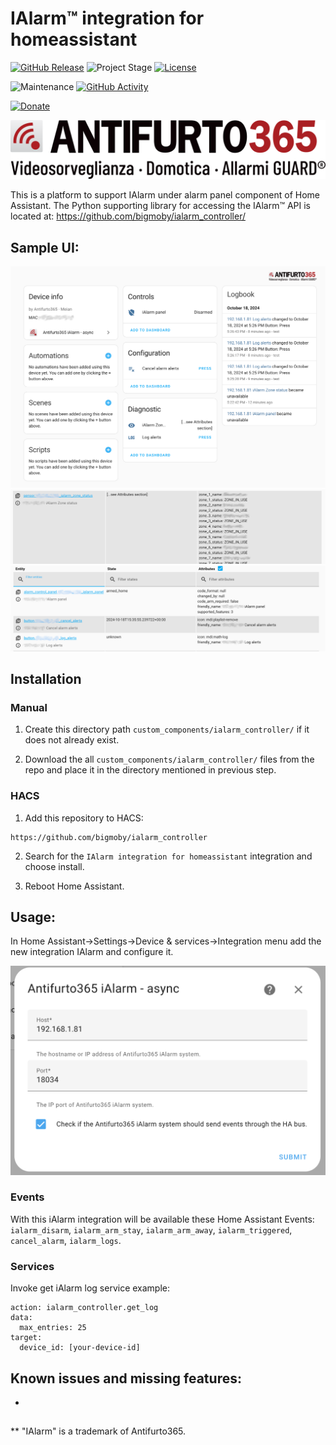 # IAlarm&trade; integration for homeassistant

[![GitHub Release][releases-shield]][releases]
![Project Stage][project-stage-shield]
[![License][license-shield]](LICENSE.md)

![Maintenance][maintenance-shield]
[![GitHub Activity][commits-shield]][commits]

[![Donate](https://img.shields.io/badge/donate-BuyMeCoffee-yellow.svg)](https://www.buymeacoffee.com/bigmoby)

![IAlarm_LOGO](logo@2x.png)

This is a platform to support IAlarm under alarm panel component of Home Assistant. The Python supporting library for accessing the IAlarm&trade; API is located at: https://github.com/bigmoby/ialarm_controller/

## Sample UI:

![UI_SCREENSHOT3](Capture3.png)
![UI_SCREENSHOT1](Capture.png)
![UI_SCREENSHOT2](Capture2.png)


## Installation

### Manual

1. Create this directory path `custom_components/ialarm_controller/` if it does not already exist.

2. Download the all `custom_components/ialarm_controller/` files from the repo and place it in the directory mentioned in previous step.

### HACS

1. Add this repository to HACS:

```
https://github.com/bigmoby/ialarm_controller
```

2. Search for the `IAlarm integration for homeassistant` integration and choose install.

3. Reboot Home Assistant.

## Usage:

In Home Assistant->Settings->Device & services->Integration menu add the new integration IAlarm and configure it.

![UI_SCREENSHOT4](Capture4.png)

### Events

With this iAlarm integration will be available these Home Assistant Events: `ialarm_disarm`, `ialarm_arm_stay`, `ialarm_arm_away`, `ialarm_triggered`, `cancel_alarm`, `ialarm_logs`.


### Services

Invoke get iAlarm log service example:

```
action: ialarm_controller.get_log
data:
  max_entries: 25
target:
  device_id: [your-device-id]
```

## Known issues and missing features:

-

##

\*\* "IAlarm" is a trademark of Antifurto365.

[releases-shield]: https://img.shields.io/github/release/bigmoby/ialarm_controller.svg
[releases]: https://github.com/bigmoby/ialarm_controller/releases
[project-stage-shield]: https://img.shields.io/badge/project%20stage-production%20ready-brightgreen.svg
[license-shield]: https://img.shields.io/github/license/bigmoby/ialarm_controller
[maintenance-shield]: https://img.shields.io/maintenance/yes/2024.svg
[commits-shield]: https://img.shields.io/github/commit-activity/y/bigmoby/ialarm_controller.svg
[commits]: https://img.shields.io/github/commits/bigmoby/ialarm_controller
